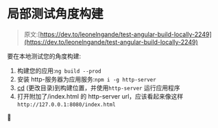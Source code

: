 # 局部测试角度构建

> 原文:[https://dev.to/leonelngande/test-angular-build-locally-2249](https://dev.to/leonelngande/test-angular-build-locally-2249)

要在本地测试您的角度构建:

1.  构建您的应用:`ng build --prod`
2.  安装 http-服务器为应用服务:`npm i -g http-server`
3.  [cd](https://en.wikipedia.org/wiki/Cd_(command)) (更改目录)到构建位置，并使用`http-server` 运行应用程序
4.  打开附加了/index.html 的 http-server url，应该看起来像这样`http://127.0.0.1:8080/index.html`

🎉